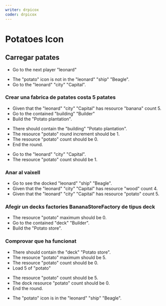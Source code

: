 ```yaml
---
writer: drpicox
coder: drpicox
---
```

# Potatoes Icon

## Carregar patates

 * Go to the next player "leonard"
 <!-- SNAPSHOT status=200 -->
 * The "potato" icon is not in the "leonard" "ship" "Beagle".
 * Go to the "leonard" "city" "Capital".



### Crear una fabrica de patates costa 5 patates
 * Given that the "leonard" "city" "Capital" has resource "banana" count 5.
 * Go to the contained "building" "Builder"
 * Build the "Potato plantation".
 <!-- SNAPSHOT status=200 -->
 * There should contain the "building" "Potato plantation".
 * The resource "potato" round increment should be 1.
 * The resource "potato" count should be 0.
 * End the round.
 <!-- SNAPSHOT status=200 -->

 * Go to the "leonard" "city" "Capital".
 * The resource "potato" count should be 1.


### Anar al vaixell
 * Go to see the docked "leonard" "ship" "Beagle".
 * Given that the "leonard" "city" "Capital" has resource "wood" count 4.
 * Given that the "leonard" "city" "Capital" has resource "potato" count 5.


### Afegir un decks factories BananaStoreFactory de tipus deck

 * The resource "potato" maximum should be 0.
 * Go to the contained "deck" "Builder".
 * Build the "Potato store".
 <!-- SNAPSHOT status=200 -->

### Comprovar que ha funcionat

 * There should contain the "deck" "Potato store".
 * The resource "potato" maximum should be 5.
 * The resource "potato" count should be 0.
 * Load 5 of "potato"
 <!-- SNAPSHOT status=200 -->
 * The resource "potato" count should be 5.
 * The dock resource "potato" count should be 0.
 * End the round.
 <!-- SNAPSHOT status=200 -->
 * The "potato" icon is in the "leonard" "ship" "Beagle".
